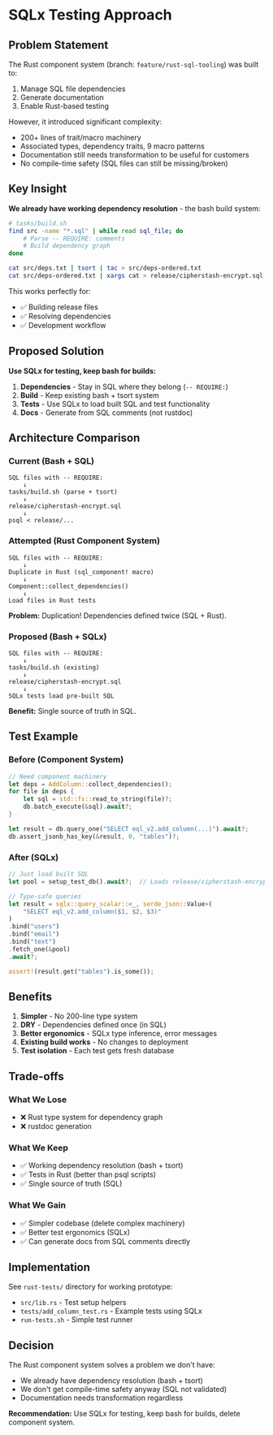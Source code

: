 # SQLx Testing Approach

## Problem Statement

The Rust component system (branch: `feature/rust-sql-tooling`) was built to:
1. Manage SQL file dependencies
2. Generate documentation
3. Enable Rust-based testing

However, it introduced significant complexity:
- 200+ lines of trait/macro machinery
- Associated types, dependency traits, 9 macro patterns
- Documentation still needs transformation to be useful for customers
- No compile-time safety (SQL files can still be missing/broken)

## Key Insight

**We already have working dependency resolution** - the bash build system:

```bash
# tasks/build.sh
find src -name "*.sql" | while read sql_file; do
    # Parse -- REQUIRE: comments
    # Build dependency graph
done

cat src/deps.txt | tsort | tac > src/deps-ordered.txt
cat src/deps-ordered.txt | xargs cat > release/cipherstash-encrypt.sql
```

This works perfectly for:
- ✅ Building release files
- ✅ Resolving dependencies
- ✅ Development workflow

## Proposed Solution

**Use SQLx for testing, keep bash for builds:**

1. **Dependencies** - Stay in SQL where they belong (`-- REQUIRE:`)
2. **Build** - Keep existing bash + tsort system
3. **Tests** - Use SQLx to load built SQL and test functionality
4. **Docs** - Generate from SQL comments (not rustdoc)

## Architecture Comparison

### Current (Bash + SQL)
```
SQL files with -- REQUIRE:
    ↓
tasks/build.sh (parse + tsort)
    ↓
release/cipherstash-encrypt.sql
    ↓
psql < release/...
```

### Attempted (Rust Component System)
```
SQL files with -- REQUIRE:
    ↓
Duplicate in Rust (sql_component! macro)
    ↓
Component::collect_dependencies()
    ↓
Load files in Rust tests
```

**Problem:** Duplication! Dependencies defined twice (SQL + Rust).

### Proposed (Bash + SQLx)
```
SQL files with -- REQUIRE:
    ↓
tasks/build.sh (existing)
    ↓
release/cipherstash-encrypt.sql
    ↓
SQLx tests load pre-built SQL
```

**Benefit:** Single source of truth in SQL.

## Test Example

### Before (Component System)
```rust
// Need component machinery
let deps = AddColumn::collect_dependencies();
for file in deps {
    let sql = std::fs::read_to_string(file)?;
    db.batch_execute(&sql).await?;
}

let result = db.query_one("SELECT eql_v2.add_column(...)").await?;
db.assert_jsonb_has_key(&result, 0, "tables")?;
```

### After (SQLx)
```rust
// Just load built SQL
let pool = setup_test_db().await?;  // Loads release/cipherstash-encrypt.sql

// Type-safe queries
let result = sqlx::query_scalar::<_, serde_json::Value>(
    "SELECT eql_v2.add_column($1, $2, $3)"
)
.bind("users")
.bind("email")
.bind("text")
.fetch_one(&pool)
.await?;

assert!(result.get("tables").is_some());
```

## Benefits

1. **Simpler** - No 200-line type system
2. **DRY** - Dependencies defined once (in SQL)
3. **Better ergonomics** - SQLx type inference, error messages
4. **Existing build works** - No changes to deployment
5. **Test isolation** - Each test gets fresh database

## Trade-offs

### What We Lose
- ❌ Rust type system for dependency graph
- ❌ rustdoc generation

### What We Keep
- ✅ Working dependency resolution (bash + tsort)
- ✅ Tests in Rust (better than psql scripts)
- ✅ Single source of truth (SQL)

### What We Gain
- ✅ Simpler codebase (delete complex machinery)
- ✅ Better test ergonomics (SQLx)
- ✅ Can generate docs from SQL comments directly

## Implementation

See `rust-tests/` directory for working prototype:
- `src/lib.rs` - Test setup helpers
- `tests/add_column_test.rs` - Example tests using SQLx
- `run-tests.sh` - Simple test runner

## Decision

The Rust component system solves a problem we don't have:
- We already have dependency resolution (bash + tsort)
- We don't get compile-time safety anyway (SQL not validated)
- Documentation needs transformation regardless

**Recommendation:** Use SQLx for testing, keep bash for builds, delete component system.
